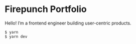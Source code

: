 # Firepunch Portfolio

Hello! I’m a frontend engineer building user-centric products.

```
$ yarn
$ yarn dev
```
